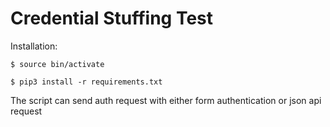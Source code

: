 # Credential Stuffing Test

Installation:

`$ source bin/activate`

`$ pip3 install -r requirements.txt`

The script can send auth request with either form authentication or json api request


